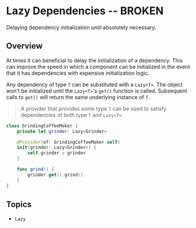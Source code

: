 #  Lazy Dependencies -- BROKEN

Delaying dependency initialization until absolutely necessary.

## Overview

At times it can beneficial to delay the initialization of a dependency. This can improve the speed in which a component can be initialized in the event that it has dependencies with expensive initialization logic. 

Any dependency of type `T` can be substituted with a `Lazy<T>`. The object won't be initialized until the `Lazy<T>`'s `get()` function is called. Subsequent calls to `get()` will return the same underlying instance of `T`.

> A provider that provides some type `T` can be used to satisfy dependencies of both type `T` and `Lazy<T>`.

```swift
class GrindingCoffeeMaker {
    private let grinder: Lazy<Grinder>

    @Provider(of: GrindingCoffeeMaker.self)
    init(grinder: Lazy<Grinder>) {
        self.grinder = grinder
    }

    func grind() {
        grinder.get().grind()
    }
}
```

## Topics

- ``Lazy``
